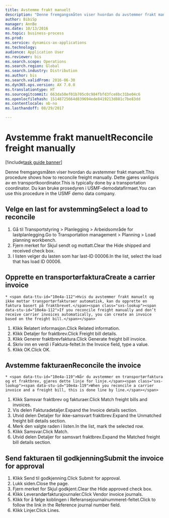 ```yaml
--- 
title: Avstemme frakt manuelt
description: "Denne fremgangsmåten viser hvordan du avstemmer frakt manuelt."
author: BibiSp
manager: AnnBe
ms.date: 10/13/2016
ms.topic: business-process
ms.prod: 
ms.service: dynamics-ax-applications
ms.technology: 
audience: Application User
ms.reviewer: bis
ms.search.scope: Operations
ms.search.region: Global
ms.search.industry: Distribution
ms.author: bis
ms.search.validFrom: 2016-06-30
ms.dyn365.ops.version: AX 7.0.0
ms.translationtype: HT
ms.sourcegitcommit: 663da58ef01b705c0c984fbfd3fce8bc31be04c6
ms.openlocfilehash: 15148725664d839694ede8419213d881c7be83dd
ms.contentlocale: nb-no
ms.lasthandoff: 08/29/2017

---
```

# <a name="reconcile-freight-manually"></a><span data-ttu-id="10e4a-103">Avstemme frakt manuelt</span><span class="sxs-lookup"><span data-stu-id="10e4a-103">Reconcile freight manually</span></span>

[!include[task guide banner](../../includes/task-guide-banner.md)]

<span data-ttu-id="10e4a-104">Denne fremgangsmåten viser hvordan du avstemmer frakt manuelt.</span><span class="sxs-lookup"><span data-stu-id="10e4a-104">This procedure shows how to reconcile freight manually.</span></span> <span data-ttu-id="10e4a-105">Dette gjøres vanligvis av en transportkoordinator.</span><span class="sxs-lookup"><span data-stu-id="10e4a-105">This is typically done by a transportation coordinator.</span></span> <span data-ttu-id="10e4a-106">Du kan bruke prosedyren i USMF-demodatafirmaet.</span><span class="sxs-lookup"><span data-stu-id="10e4a-106">You can use this procedure in the USMF demo data company.</span></span>


## <a name="select-a-load-to-reconcile"></a><span data-ttu-id="10e4a-107">Velge en last for avstemming</span><span class="sxs-lookup"><span data-stu-id="10e4a-107">Select a load to reconcile</span></span>
1. <span data-ttu-id="10e4a-108">Gå til Transportstyring > Planlegging > Arbeidsområde for lastplanlegging.</span><span class="sxs-lookup"><span data-stu-id="10e4a-108">Go to Transportation management > Planning > Load planning workbench.</span></span>
2. <span data-ttu-id="10e4a-109">Fjern merket for Skjul sendt og mottatt.</span><span class="sxs-lookup"><span data-stu-id="10e4a-109">Clear the Hide shipped and received check box.</span></span> 
3. <span data-ttu-id="10e4a-110">I listen velger du lasten som har last-ID 00006.</span><span class="sxs-lookup"><span data-stu-id="10e4a-110">In the list, select the load that has load ID 00006.</span></span>

## <a name="create-a-carrier-invoice"></a><span data-ttu-id="10e4a-111">Opprette en transportørfaktura</span><span class="sxs-lookup"><span data-stu-id="10e4a-111">Create a carrier invoice</span></span>
    * <span data-ttu-id="10e4a-112">Hvis du avstemmer frakt manuelt og ikke mottar transportørfakturaer automatisk, kan du opprette en faktura basert på fraktbrevet.</span><span class="sxs-lookup"><span data-stu-id="10e4a-112">If you reconcile freight manually and don’t receive carrier invoices automatically, you can create an invoice based on the freight bill.</span></span>  
1. <span data-ttu-id="10e4a-113">Klikk Relatert informasjon.</span><span class="sxs-lookup"><span data-stu-id="10e4a-113">Click Related information.</span></span>
2. <span data-ttu-id="10e4a-114">Klikk Detaljer for fraktbrev.</span><span class="sxs-lookup"><span data-stu-id="10e4a-114">Click Freight bill details.</span></span>
3. <span data-ttu-id="10e4a-115">Klikk Generer fraktbrevfaktura.</span><span class="sxs-lookup"><span data-stu-id="10e4a-115">Click Generate freight bill invoice.</span></span>
4. <span data-ttu-id="10e4a-116">Skriv inn en verdi i Faktura-feltet.</span><span class="sxs-lookup"><span data-stu-id="10e4a-116">In the Invoice field, type a value.</span></span>
5. <span data-ttu-id="10e4a-117">Klikk OK.</span><span class="sxs-lookup"><span data-stu-id="10e4a-117">Click OK.</span></span>

## <a name="reconcile-the-invoice"></a><span data-ttu-id="10e4a-118">Avstemme fakturaen</span><span class="sxs-lookup"><span data-stu-id="10e4a-118">Reconcile the invoice</span></span>
    * <span data-ttu-id="10e4a-119">Når du avstemmer en transportørfaktura og et fraktbrev, gjøres dette linje for linje.</span><span class="sxs-lookup"><span data-stu-id="10e4a-119">When you reconcile a carrier invoice and a freight bill, this is done line by line.</span></span>  
1. <span data-ttu-id="10e4a-120">Klikk Samsvar fraktbrev og fakturaer.</span><span class="sxs-lookup"><span data-stu-id="10e4a-120">Click Match freight bills and invoices.</span></span>
2. <span data-ttu-id="10e4a-121">Vis delen Fakturadetaljer.</span><span class="sxs-lookup"><span data-stu-id="10e4a-121">Expand the Invoice details section.</span></span>
3. <span data-ttu-id="10e4a-122">Utvid delen Detaljer for ikke-samsvart fraktbrev.</span><span class="sxs-lookup"><span data-stu-id="10e4a-122">Expand the Unmatched freight bill details section.</span></span>
4. <span data-ttu-id="10e4a-123">Merk den valgte raden i listen.</span><span class="sxs-lookup"><span data-stu-id="10e4a-123">In the list, mark the selected row.</span></span>
5. <span data-ttu-id="10e4a-124">Klikk Samsvar.</span><span class="sxs-lookup"><span data-stu-id="10e4a-124">Click Match.</span></span>
6. <span data-ttu-id="10e4a-125">Utvid delen Detaljer for samsvart fraktbrev.</span><span class="sxs-lookup"><span data-stu-id="10e4a-125">Expand the Matched freight bill details section.</span></span>

## <a name="submit-the-invoice-for-approval"></a><span data-ttu-id="10e4a-126">Send fakturaen til godkjenning</span><span class="sxs-lookup"><span data-stu-id="10e4a-126">Submit the invoice for approval</span></span>
1. <span data-ttu-id="10e4a-127">Klikk Send til godkjenning.</span><span class="sxs-lookup"><span data-stu-id="10e4a-127">Click Submit for approval.</span></span>
2. <span data-ttu-id="10e4a-128">Lukk siden.</span><span class="sxs-lookup"><span data-stu-id="10e4a-128">Close the page.</span></span>
3. <span data-ttu-id="10e4a-129">Fjern merket for Skjul godkjent.</span><span class="sxs-lookup"><span data-stu-id="10e4a-129">Clear the Hide approved check box.</span></span> 
4. <span data-ttu-id="10e4a-130">Klikk Leverandørfakturajournaler.</span><span class="sxs-lookup"><span data-stu-id="10e4a-130">Click Vendor invoice journals.</span></span>
5. <span data-ttu-id="10e4a-131">Klikk for å følge koblingen i Referansejournalnummeret-feltet.</span><span class="sxs-lookup"><span data-stu-id="10e4a-131">Click to follow the link in the Reference journal number field.</span></span>
6. <span data-ttu-id="10e4a-132">Klikk Linjer.</span><span class="sxs-lookup"><span data-stu-id="10e4a-132">Click Lines.</span></span>


